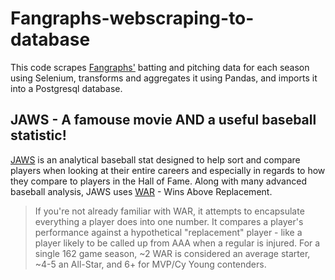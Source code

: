 # Fangraphs-webscraping-to-database

This code scrapes [Fangraphs'](https://www.fangraphs.com/) batting and pitching data for each season using Selenium, transforms and aggregates it using Pandas, and imports it into a Postgresql database.

## JAWS - A famouse movie AND a useful baseball statistic!
[JAWS](https://www.baseball-reference.com/about/jaws.shtml) is an analytical baseball stat designed to help sort and compare players when looking at their entire careers and especially in regards to how they compare to players in the Hall of Fame.
Along with many advanced baseball analysis, JAWS uses [WAR](https://library.fangraphs.com/misc/war/) - Wins Above Replacement.
> If you're not already familiar with WAR, it attempts to encapsulate everything a player does into one number. It compares a player's performance against a hypothetical "replacement" player - like a player likely to be called up from AAA when a regular is injured. For a single 162 game season, ~2 WAR is considered an average starter, ~4-5 an All-Star, and 6+ for MVP/Cy Young contenders.

